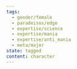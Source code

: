 ```yaml
---
tags:
  - gender/female
  - paradeisos/edge
  - expertise/science
  - expertise/mania
  - expertise/anti_mania
  - meta/major
state: tagged
content: character
---
```

